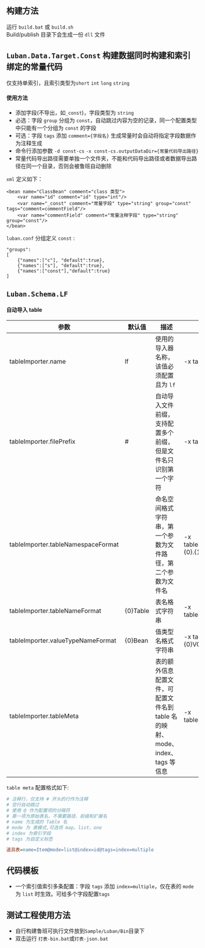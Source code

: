 ## 构建方法
运行 `build.bat` 或 `build.sh` <br/>
Build/publish 目录下会生成一份 `dll` 文件
## `Luban.Data.Target.Const` 构建数据同时构建和索引绑定的常量代码
仅支持单索引，且索引类型为`short` `int` `long` `string`
#### 使用方法
- 添加字段(不导出，如`_const`)，字段类型为 `string`
- 必选：字段 `group` 分组为 `const`，自动跳过内容为空的记录，同一个配置类型中只能有一个分组为 `const` 的字段
- 可选：字段 `tags` 添加 `comment={字段名}` 生成常量时会自动将指定字段数据作为注释生成
- 命令行添加参数 `-d const-cs` `-x const-cs.outputDataDir={常量代码导出路径}`
- 常量代码导出路径需要单独一个文件夹，不能和代码导出路径或者数据导出路径在同一个目录，否则会被鲁班自动删除

`xml` 定义如下：
```
<bean name="ClassBean" comment="class 类型">
    <var name="id" comment="id" type="int"/>
    <var name="_const" comment="常量字段" type="string" group="const" tags="comment=commentField"/>
    <var name="commentField" comment="常量注释字段" type="string" group="const"/>
</bean>
```
`luban.conf` 分组定义 `const` :
```
"groups":
[
    {"names":["c"], "default":true},
    {"names":["s"], "default":true},
    {"names":["const"],"default":true}
]
```
## `Luban.Schema.LF`
#### 自动导入 table

| 参数                 | 默认值 | 描述                              | 示例                                              |
|--------------------|-----|---------------------------------|-------------------------------------------------|
| tableImporter.name | lf  | 使用的导入器名称，该值必须配置且为 `lf`          | -x tableImporter.name=lf                        |
| tableImporter.filePrefix | #   | 自动导入文件前缀，支持配置多个前缀，但是文件名只识别第一个字符 | -x tableImporter.filePrefix=#$_                 |
| tableImporter.tableNamespaceFormat | | 命名空间格式字符串，第一个参数为文件路径，第二个参数为文件名 | -x tableImporter.tableNamespaceFormat={0}.{1}   |
| tableImporter.tableNameFormat | {0}Table | 表名格式字符串 | -x tableImporter.tableNameFormat=Table{0}       |
| tableImporter.valueTypeNameFormat | {0}Bean | 值类型名格式字符串 | -x tableImporter.valueTypeNameFormat={0}VO      |
| tableImporter.tableMeta | | 表的额外信息配置文件，可配置文件名到 table 名的映射、mode、index、tags 等信息 | -x tableImporter.tableMeta=TableMeta.ini        |

`table meta` 配置格式如下:
```ini
# 注释行，仅支持 # 开头的行作为注释
# 空行自动跳过
# 使用 @ 作为配置项的分隔符
# 第一项为原始表名，不需要路径、前缀和扩展名
# name 为生成的 Table 名
# mode 为 表模式,可选项 map、list、one
# index 为索引字段
# tags 为自定义标签

道具表=name=Item@mode=list@index=id@tags=index=multiple
```
## 代码模板
- 一个索引值索引多条配置：字段 `tags` 添加 `index=multiple`，仅在表的 `mode` 为 `list` 时生效。可给多个字段配置`tags`
## 测试工程使用方法
- 自行构建鲁班可执行文件放到`Sample/Luban/Bin`目录下
- 双击运行 `打表-bin.bat`或`打表-json.bat`